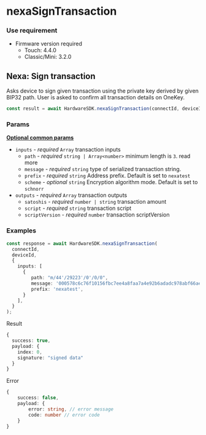 # nexaSignTransaction

### Use requirement

* Firmware version required
  * Touch: 4.4.0
  * Classic/Mini: 3.2.0

## Nexa: Sign transaction

Asks device to sign given transaction using the private key derived by given BIP32 path. User is asked to confirm all transaction details on OneKey.

```typescript
const result = await HardwareSDK.nexaSignTransaction(connectId, deviceId, params);
```

### Params

[**Optional common params**](../common-params.md)

* `inputs` - _required_ `Array` transaction inputs
  * `path` - _required_ `string | Array<number>` minimum length is `3`. read more
  * `message` - _required_ `string` type of serialized transaction string.
  * `prefix` - _required_ `string` Address prefix. Default is set to `nexatest`
  * `scheme` - _optional_ `string` Encryption algorithm mode. Default is set to `schnorr`
* `outputs` - _required_ `Array` transaction outputs
  * `satoshis` - _required_ `number | string` transaction amount
  * `script` - _required_ `string` transaction script
  *   `scriptVersion` - _required_ `number` transaction scriptVersion



### Examples

```typescript
const response = await HardwareSDK.nexaSignTransaction(
  connectId,
  deviceId,
  {
    inputs: [
      {
         path: "m/44'/29223'/0'/0/0",
         message: '000578c6c76f10156fbc7ee4a8faa7a4e92b6adadc978abf66ae70f13a03b75d36cd7a6acc0967cc9f2f632f585cb7b4297873858c23233792767fd4ae662ec1093bb13029ce7b1f559ef5e747fcac439f1455a2ec7c5f09b72290795e70665044026cad0dba749a112e0d2ea420fa68e0218453db6bb0744e44eb51edc76af8bb6871190000000000',
         prefix: 'nexatest',
      }
    ],
  }
);
```

Result

```typescript
{
  success: true,
  payload: {
    index: 0,
    signature: "signed data"
  }
}
```

Error

```typescript
{
    success: false,
    payload: {
        error: string, // error message
        code: number // error code
    }
}
```
